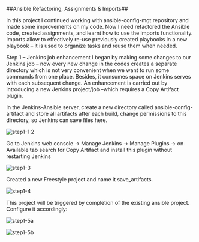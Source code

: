 ##Ansible Refactoring, Assignments & Imports##

In this project I  continued working with ansible-config-mgt repository and made some improvements on my code. 
Now I need refactored the Ansible code, created assignments, and learnt how to use the imports functionality. 
Imports allow to effectively re-use previously created playbooks in a new playbook – it is used to  organize tasks and reuse them when needed.

Step 1 – Jenkins job enhancement
I began by making some changes to our Jenkins job – now every new change in the codes creates a separate directory which is not very convenient when we want to run some commands from one place. Besides, it consumes space on Jenkins serves with each subsequent change. An enhancement is carried out by introducing a new Jenkins project/job –which requires a Copy Artifact plugin.

In the Jenkins-Ansible server, create a new directory called ansible-config-artifact and store all artifacts after each build, change permissions to this directory, so Jenkins can save files here.

![step1-1 2](https://user-images.githubusercontent.com/79456052/200110682-8f9f7993-2544-4121-92a5-425f59ef1796.png)

Go to Jenkins web console -> Manage Jenkins -> Manage Plugins -> on Available tab search for Copy Artifact and install this plugin without restarting Jenkins

![step1-3](https://user-images.githubusercontent.com/79456052/200110798-05803183-48a3-4575-a4ac-f5ddce1e3076.png)

Created a new Freestyle project and name it save_artifacts.

![step1-4](https://user-images.githubusercontent.com/79456052/200111726-4fada26a-1ddd-475a-a543-bca76607b380.png)

This project will be triggered by completion of the existing ansible project. Configure it accordingly:


![step1-5a](https://user-images.githubusercontent.com/79456052/200111709-03398b7f-3b8f-4fe6-a5f4-b83ad7e2bef1.png)

![step1-5b](https://user-images.githubusercontent.com/79456052/200111712-27f08848-2942-419f-bcde-e2c0c2e959d0.png)













